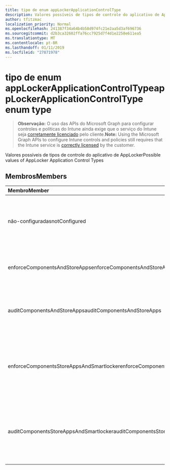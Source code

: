 ```yaml
---
title: tipo de enum appLockerApplicationControlType
description: Valores possíveis de tipos de controle do aplicativo de AppLocker
author: tfitzmac
localization_priority: Normal
ms.openlocfilehash: 241387f34a64b4b58d974fc21e2aa5d3af696736
ms.sourcegitcommit: d2b3ca32602ffa76cc7925d7f4d1e2258e611ea5
ms.translationtype: MT
ms.contentlocale: pt-BR
ms.lasthandoff: 01/11/2019
ms.locfileid: "27871978"
---
```

# <a name="applockerapplicationcontroltype-enum-type"></a><span data-ttu-id="ed308-103">tipo de enum appLockerApplicationControlType</span><span class="sxs-lookup"><span data-stu-id="ed308-103">appLockerApplicationControlType enum type</span></span>

> <span data-ttu-id="ed308-104">**Observação:** O uso das APIs do Microsoft Graph para configurar controles e políticas do Intune ainda exige que o serviço do Intune seja [corretamente licenciado](https://go.microsoft.com/fwlink/?linkid=839381) pelo cliente.</span><span class="sxs-lookup"><span data-stu-id="ed308-104">**Note:** Using the Microsoft Graph APIs to configure Intune controls and policies still requires that the Intune service is [correctly licensed](https://go.microsoft.com/fwlink/?linkid=839381) by the customer.</span></span>

<span data-ttu-id="ed308-105">Valores possíveis de tipos de controle do aplicativo de AppLocker</span><span class="sxs-lookup"><span data-stu-id="ed308-105">Possible values of AppLocker Application Control Types</span></span>
## <a name="members"></a><span data-ttu-id="ed308-106">Membros</span><span class="sxs-lookup"><span data-stu-id="ed308-106">Members</span></span>
|<span data-ttu-id="ed308-107">Membro</span><span class="sxs-lookup"><span data-stu-id="ed308-107">Member</span></span>|<span data-ttu-id="ed308-108">Valor</span><span class="sxs-lookup"><span data-stu-id="ed308-108">Value</span></span>|<span data-ttu-id="ed308-109">Descrição</span><span class="sxs-lookup"><span data-stu-id="ed308-109">Description</span></span>|
|:---|:---|:---|
|<span data-ttu-id="ed308-110">não-configuradas</span><span class="sxs-lookup"><span data-stu-id="ed308-110">notConfigured</span></span>|<span data-ttu-id="ed308-111">0</span><span class="sxs-lookup"><span data-stu-id="ed308-111">0</span></span>|<span data-ttu-id="ed308-112">Valor de padrão de dispositivo, nenhum tipo de controle do aplicativo selecionado.</span><span class="sxs-lookup"><span data-stu-id="ed308-112">Device default value, no Application Control type selected.</span></span>|
|<span data-ttu-id="ed308-113">enforceComponentsAndStoreApps</span><span class="sxs-lookup"><span data-stu-id="ed308-113">enforceComponentsAndStoreApps</span></span>|<span data-ttu-id="ed308-114">1</span><span class="sxs-lookup"><span data-stu-id="ed308-114">1</span></span>|<span data-ttu-id="ed308-115">Impor o componente e armazenamento de aplicativos do Windows.</span><span class="sxs-lookup"><span data-stu-id="ed308-115">Enforce Windows component and store apps.</span></span>|
|<span data-ttu-id="ed308-116">auditComponentsAndStoreApps</span><span class="sxs-lookup"><span data-stu-id="ed308-116">auditComponentsAndStoreApps</span></span>|<span data-ttu-id="ed308-117">2</span><span class="sxs-lookup"><span data-stu-id="ed308-117">2</span></span>|<span data-ttu-id="ed308-118">Auditoria do componente e armazenamento de aplicativos do Windows.</span><span class="sxs-lookup"><span data-stu-id="ed308-118">Audit Windows component and store apps.</span></span>|
|<span data-ttu-id="ed308-119">enforceComponentsStoreAppsAndSmartlocker</span><span class="sxs-lookup"><span data-stu-id="ed308-119">enforceComponentsStoreAppsAndSmartlocker</span></span>|<span data-ttu-id="ed308-120">3</span><span class="sxs-lookup"><span data-stu-id="ed308-120">3</span></span>|<span data-ttu-id="ed308-121">Aplicar os componentes do Windows, armazenar Bloqueador inteligente e aplicativos.</span><span class="sxs-lookup"><span data-stu-id="ed308-121">Enforce Windows components, store apps and smart locker.</span></span>|
|<span data-ttu-id="ed308-122">auditComponentsStoreAppsAndSmartlocker</span><span class="sxs-lookup"><span data-stu-id="ed308-122">auditComponentsStoreAppsAndSmartlocker</span></span>|<span data-ttu-id="ed308-123">4</span><span class="sxs-lookup"><span data-stu-id="ed308-123">4</span></span>|<span data-ttu-id="ed308-124">Componentes do Windows de auditoria, armazenar Bloqueador inteligente e aplicativos.</span><span class="sxs-lookup"><span data-stu-id="ed308-124">Audit Windows components, store apps and smart locker.</span></span>|



